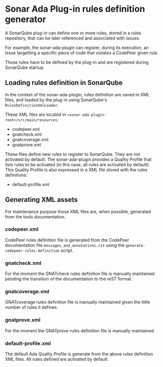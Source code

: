 # Sonar Ada Plug-in rules definition generator

A SonarQube plug-in can define one or more rules, stored in a rules repository,
that can be later referenced and associated with issues.

For example, the sonar-ada-plugin can register, during its execution, an Issue
targetting a specific piece of code that violates a CodePeer given rule.

Those rules have to be defined by the plug-in and are registered during
SonarQube startup.

## Loading rules definition in SonarQube

In the context of the sonar-ada-plugin, rules definition are saved in XML files,
and loaded by the plug-in using SonarQube's `RulesDefinitionXmlLoader`.

These XML files are located in `<sonar-ada-plugin-root>/src/main/resources`:

  * codepeer.xml
  * gnatcheck.xml
  * gnatcoverage.xml
  * gnatprove.xml

These files define new rules to register to SonarQube. They are not activated by
default. The sonar-ada-plugin provides a Quality Profile that lists rules to be
activated (in this case, all rules are activated by default). This Quality
Profile is also expressed in a XML file stored with the rules definitions:

  * default-profile.xml

## Generating XML assets

For maintenance purpose those XML files are, when possible, generated from the
tools documentation.

### codepeer.xml

CodePeer rules definition file is generated from the CodePeer documentation file
`messages_and_annotations.rst` using the `generate-codepeer-rules-definition`
script.

### gnatcheck.xml

For the moment the GNATcheck rules definition file is manually maintained
pending the transition of the documentation to the reST format.

### gnatcoverage.xml

GNATcoverage rules definition file is manually maintained given the little
number of rules it defines.

### gnatprove.xml

For the moment the GNATprove rules definition file is manually maintained.

### default-profile.xml

The default Ada Quality Profile is generate from the above rules definition XML
files. All rules defined are activated by default.
